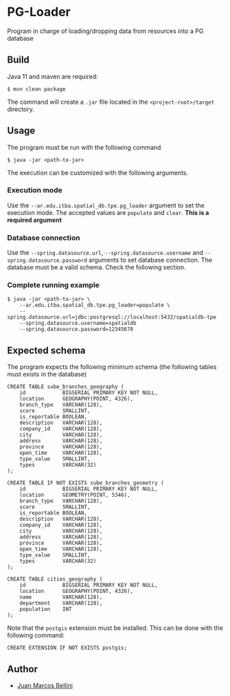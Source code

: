 # PG-Loader

Program in charge of loading/dropping data from resources into a PG database

## Build

Java 11 and maven are required:

```
$ mvn clean package
```
The command will create a ```.jar``` file located in the ```<project-root>/target``` directory.

## Usage

The program must be run with the following command

```
$ java -jar <path-to-jar>
```

The execution can be customized with the following arguments.

### Execution mode

Use the ```--ar.edu.itba.spatial_db.tpe.pg_loader``` argument to set the execution mode.
The accepted values are ```populate``` and ```clear```.
**This is a required argument**

### Database connection

Use the ```--spring.datasource.url```, ```--spring.datasource.username``` and ```--spring.datasource.password``` 
arguments to set database connection. The database must be a valid schema. Check the following section.


### Complete running example

```
$ java -jar <path-to-jar> \
    --ar.edu.itba.spatial_db.tpe.pg_loader=populate \
    --spring.datasource.url=jdbc:postgresql://localhost:5432/spatialdb-tpe
    --spring.datasource.username=spatialdb
    --spring.datasource.password=12345678
```

## Expected schema

The program expects the following minimum schema (the following tables must exists in the database)

```postgresql
CREATE TABLE sube_branches_geography (
    id            BIGSERIAL PRIMARY KEY NOT NULL,
    location      GEOGRAPHY(POINT, 4326),
    branch_type   VARCHAR(128),
    score         SMALLINT,
    is_reportable BOOLEAN,
    description   VARCHAR(128),
    company_id    VARCHAR(128),
    city          VARCHAR(128),
    address       VARCHAR(128),
    province      VARCHAR(128),
    open_time     VARCHAR(128),
    type_value    SMALLINT,
    types         VARCHAR(32)
);

CREATE TABLE IF NOT EXISTS sube_branches_geometry (
    id            BIGSERIAL PRIMARY KEY NOT NULL,
    location      GEOMETRY(POINT, 5346),
    branch_type   VARCHAR(128),
    score         SMALLINT,
    is_reportable BOOLEAN,
    description   VARCHAR(128),
    company_id    VARCHAR(128),
    city          VARCHAR(128),
    address       VARCHAR(128),
    province      VARCHAR(128),
    open_time     VARCHAR(128),
    type_value    SMALLINT,
    types         VARCHAR(32)
);

CREATE TABLE cities_geography (
    id            BIGSERIAL PRIMARY KEY NOT NULL,
    location      GEOGRAPHY(POINT, 4326),
    name          VARCHAR(128),
    department    VARCHAR(128),
    population    INT
);
```

Note that the ```postgis``` extension must be installed. This can be done with the following command:

```postgresql
CREATE EXTENSION IF NOT EXISTS postgis;
```


## Author
- [Juan Marcos Bellini](https://github.com/juanmbellini)
